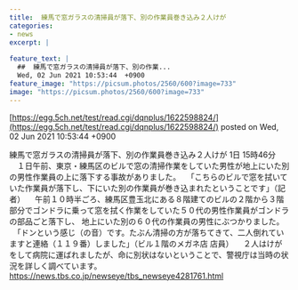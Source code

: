 ```yaml
---
title:  練馬で窓ガラスの清掃員が落下、別の作業員巻き込み２人けが  
categories:
- news
excerpt: |
  
feature_text: |
  ##  練馬で窓ガラスの清掃員が落下、別の作業...
  Wed, 02 Jun 2021 10:53:44  +0900
feature_image: "https://picsum.photos/2560/600?image=733"
image: "https://picsum.photos/2560/600?image=733"
---
```


[https://egg.5ch.net/test/read.cgi/dqnplus/1622598824/](https://egg.5ch.net/test/read.cgi/dqnplus/1622598824/)
posted on Wed, 02 Jun 2021 10:53:44  +0900

<!--more-->

練馬で窓ガラスの清掃員が落下、別の作業員巻き込み２人けが 1日 15時46分 　１日午前、東京・練馬区のビルで窓の清掃作業をしていた男性が地上にいた別の男性作業員の上に落下する事故がありました。 　「こちらのビルで窓を拭いていた作業員が落下し、下にいた別の作業員が巻き込まれたということです」（記者） 　午前１０時半ごろ、練馬区豊玉北にある８階建てのビルの２階から３階部分でゴンドラに乗って窓を拭く作業をしていた５０代の男性作業員がゴンドラの部品ごと落下し、 地上にいた別の６０代の作業員の男性にぶつかりました。 　「ドンという感じ（の音）です。たぶん清掃の方が落ちてきて、二人倒れていますと連絡（１１９番）しました」（ビル１階のメガネ店 店員） 　２人はけがをして病院に運ばれましたが、命に別状はないということで、警視庁は当時の状況を詳しく調べています。 https://news.tbs.co.jp/newseye/tbs_newseye4281761.html
